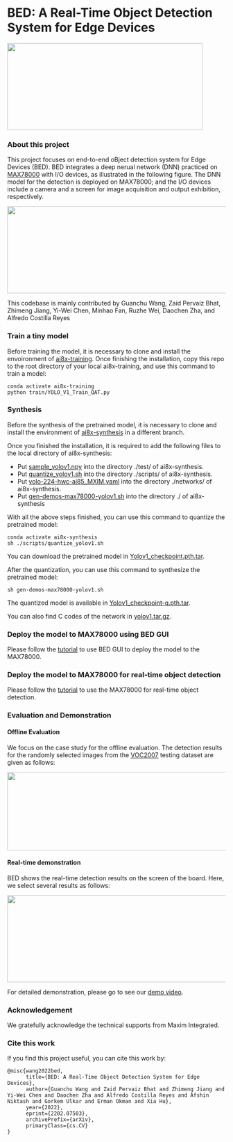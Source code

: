 # BED: A Real-Time Object Detection System for Edge Devices
<img width="450" height="200" src="https://github.com/datamllab/BED_main/blob/main/figure/BED_logo.png">


### About this project

This project focuses on end-to-end oBject
detection system for Edge Devices (BED).
BED integrates a deep nerual network (DNN) practiced on [MAX78000](https://www.maximintegrated.com/en/products/microcontrollers/MAX78000.html) with I/O devices, as illustrated in the following figure. 
The DNN model for the detection is deployed on MAX78000; 
and the I/O devices include a camera and a screen for image acquisition and output exhibition, respectively. 

<div align=center>
<img width="600" height="200" src="https://github.com/datamllab/BED_main/blob/main/figure/sys_config-p.png">
</div>

This codebase is mainly contributed by Guanchu Wang, Zaid Pervaiz Bhat, Zhimeng Jiang, Yi-Wei Chen, Minhao Fan, Ruzhe Wei, Daochen Zha, and Alfredo Costilla Reyes

### Train a tiny model

Before training the model, it is necessary to clone and install the envoironment of [ai8x-training](https://github.com/MaximIntegratedAI/ai8x-training).
Once finishing the installation, copy this repo to the root directory of your local ai8x-training, and use this command to train a model:

````angular2html
conda activate ai8x-training
python train/YOLO_V1_Train_QAT.py
````

### Synthesis

Before the synthesis of the pretrained model, it is necessary to clone and install the environment of [ai8x-synthesis](https://github.com/MaximIntegratedAI/ai8x-synthesis) in a different branch.

Once you finished the installation, it is required to add the following files to the local directory of ai8x-synthesis: 

* Put [sample_yolov1.npy](https://github.com/datamllab/BED_main/blob/main/synthesis/sample_yolov1.npy) into the directory ./test/ of ai8x-synthesis. 
* Put [quantize_yolov1.sh](https://github.com/datamllab/BED_main/blob/main/synthesis/quantize_yolov1.sh) into the directory ./scripts/ of ai8x-synthesis.
* Put [yolo-224-hwc-ai85_MXIM.yaml](https://github.com/datamllab/BED_main/blob/main/synthesis/yolo-224-hwc-ai85_MXIM.yaml) into the directory ./networks/ of ai8x-synthesis.
* Put [gen-demos-max78000-yolov1.sh](https://github.com/datamllab/BED_main/blob/main/synthesis/gen-demos-max78000-yolov1.sh) into the directory ./ of ai8x-synthesis

With all the above steps finished, you can use this command to quantize the pretrained model: 
````angular2html
conda activate ai8x-synthesis
sh ./scripts/quantize_yolov1.sh
````
You can download the pretrained model in [Yolov1_checkpoint.pth.tar](https://drive.google.com/file/d/10BCA0byHfDFE2s4xJOUvejPUUpeKn3Dl/view?usp=sharing).

After the quantization, you can use this command to synthesize the pretrained model: 
````angular2html
sh gen-demos-max78000-yolov1.sh
````
The quantized model is available in [Yolov1_checkpoint-q.pth.tar](https://drive.google.com/file/d/1tEel8Aj_5oA53nRas0ymtq3rMoQyBkhv/view?usp=sharing).

You can also find C codes of the network in [yolov1.tar.gz](https://drive.google.com/file/d/1Yc6HqcvCKhMHxP_wmVcuUgbLqq-bzoQy/view?usp=sharing).

### Deploy the model to MAX78000 using BED GUI

Please follow the [tutorial](https://github.com/datamllab/BED_GUI) to use BED GUI to deploy the model to the MAX78000. 

### Deploy the model to MAX78000 for real-time object detection

Please follow the [tutorial](https://github.com/datamllab/BED_camera) to use the MAX78000 for real-time object detection.

### Evaluation and Demonstration

#### Offline Evaluation

We focus on the case study for the offline evaluation. The detection results for the randomly selected images from the [VOC2007](http://host.robots.ox.ac.uk/pascal/VOC/voc2007/index.html) testing dataset are given as follows: 

<div align=center>
<img width="1000" height="180" src="https://github.com/datamllab/BED_main/blob/main/figure/offline_results2.png">
</div>

#### Real-time demonstration

BED shows the real-time detection results on the screen of the board. Here, we select several results as follows:

<div align=center>
<img width="1000" height="200" src="https://github.com/datamllab/BED_main/blob/main/figure/real_results_more.png">
</div>

For detailed demonstration, please go to see our [demo video](https://www.youtube.com/watch?v=cFR1IYRFal8).

### Acknowledgement

We gratefully acknowledge the technical supports from Maxim Integrated.

### Cite this work

If you find this project useful, you can cite this work by:

````angular2html
@misc{wang2022bed,
      title={BED: A Real-Time Object Detection System for Edge Devices}, 
      author={Guanchu Wang and Zaid Pervaiz Bhat and Zhimeng Jiang and Yi-Wei Chen and Daochen Zha and Alfredo Costilla Reyes and Afshin Niktash and Gorkem Ulkar and Erman Okman and Xia Hu},
      year={2022},
      eprint={2202.07503},
      archivePrefix={arXiv},
      primaryClass={cs.CV}
}
````
